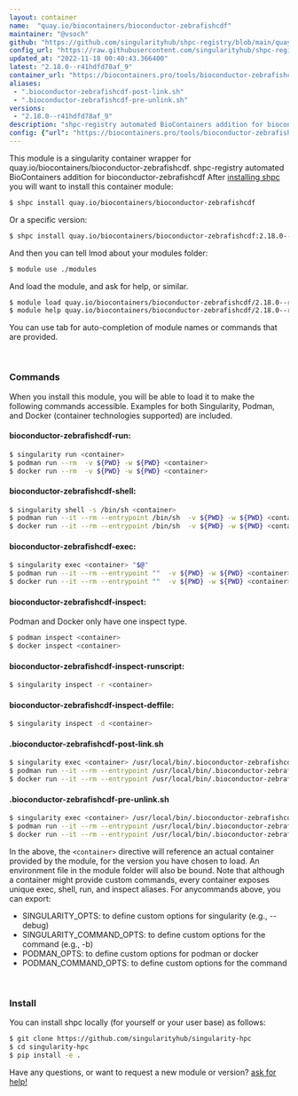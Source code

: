 ```yaml
---
layout: container
name:  "quay.io/biocontainers/bioconductor-zebrafishcdf"
maintainer: "@vsoch"
github: "https://github.com/singularityhub/shpc-registry/blob/main/quay.io/biocontainers/bioconductor-zebrafishcdf/container.yaml"
config_url: "https://raw.githubusercontent.com/singularityhub/shpc-registry/main/quay.io/biocontainers/bioconductor-zebrafishcdf/container.yaml"
updated_at: "2022-11-18 00:40:43.366400"
latest: "2.18.0--r41hdfd78af_9"
container_url: "https://biocontainers.pro/tools/bioconductor-zebrafishcdf"
aliases:
 - ".bioconductor-zebrafishcdf-post-link.sh"
 - ".bioconductor-zebrafishcdf-pre-unlink.sh"
versions:
 - "2.18.0--r41hdfd78af_9"
description: "shpc-registry automated BioContainers addition for bioconductor-zebrafishcdf"
config: {"url": "https://biocontainers.pro/tools/bioconductor-zebrafishcdf", "maintainer": "@vsoch", "description": "shpc-registry automated BioContainers addition for bioconductor-zebrafishcdf", "latest": {"2.18.0--r41hdfd78af_9": "sha256:6ea1c24d7d09ad974b4f31ace4a366db106748e1df940a2b11576fbb4bfb839f"}, "tags": {"2.18.0--r41hdfd78af_9": "sha256:6ea1c24d7d09ad974b4f31ace4a366db106748e1df940a2b11576fbb4bfb839f"}, "docker": "quay.io/biocontainers/bioconductor-zebrafishcdf", "aliases": {".bioconductor-zebrafishcdf-post-link.sh": "/usr/local/bin/.bioconductor-zebrafishcdf-post-link.sh", ".bioconductor-zebrafishcdf-pre-unlink.sh": "/usr/local/bin/.bioconductor-zebrafishcdf-pre-unlink.sh"}}
---
```


This module is a singularity container wrapper for quay.io/biocontainers/bioconductor-zebrafishcdf.
shpc-registry automated BioContainers addition for bioconductor-zebrafishcdf
After [installing shpc](#install) you will want to install this container module:


```bash
$ shpc install quay.io/biocontainers/bioconductor-zebrafishcdf
```

Or a specific version:

```bash
$ shpc install quay.io/biocontainers/bioconductor-zebrafishcdf:2.18.0--r41hdfd78af_9
```

And then you can tell lmod about your modules folder:

```bash
$ module use ./modules
```

And load the module, and ask for help, or similar.

```bash
$ module load quay.io/biocontainers/bioconductor-zebrafishcdf/2.18.0--r41hdfd78af_9
$ module help quay.io/biocontainers/bioconductor-zebrafishcdf/2.18.0--r41hdfd78af_9
```

You can use tab for auto-completion of module names or commands that are provided.

<br>

### Commands

When you install this module, you will be able to load it to make the following commands accessible.
Examples for both Singularity, Podman, and Docker (container technologies supported) are included.

#### bioconductor-zebrafishcdf-run:

```bash
$ singularity run <container>
$ podman run --rm  -v ${PWD} -w ${PWD} <container>
$ docker run --rm  -v ${PWD} -w ${PWD} <container>
```

#### bioconductor-zebrafishcdf-shell:

```bash
$ singularity shell -s /bin/sh <container>
$ podman run --it --rm --entrypoint /bin/sh  -v ${PWD} -w ${PWD} <container>
$ docker run --it --rm --entrypoint /bin/sh  -v ${PWD} -w ${PWD} <container>
```

#### bioconductor-zebrafishcdf-exec:

```bash
$ singularity exec <container> "$@"
$ podman run --it --rm --entrypoint ""  -v ${PWD} -w ${PWD} <container> "$@"
$ docker run --it --rm --entrypoint ""  -v ${PWD} -w ${PWD} <container> "$@"
```

#### bioconductor-zebrafishcdf-inspect:

Podman and Docker only have one inspect type.

```bash
$ podman inspect <container>
$ docker inspect <container>
```

#### bioconductor-zebrafishcdf-inspect-runscript:

```bash
$ singularity inspect -r <container>
```

#### bioconductor-zebrafishcdf-inspect-deffile:

```bash
$ singularity inspect -d <container>
```


#### .bioconductor-zebrafishcdf-post-link.sh

```bash
$ singularity exec <container> /usr/local/bin/.bioconductor-zebrafishcdf-post-link.sh
$ podman run --it --rm --entrypoint /usr/local/bin/.bioconductor-zebrafishcdf-post-link.sh   -v ${PWD} -w ${PWD} <container> -c " $@"
$ docker run --it --rm --entrypoint /usr/local/bin/.bioconductor-zebrafishcdf-post-link.sh   -v ${PWD} -w ${PWD} <container> -c " $@"
```


#### .bioconductor-zebrafishcdf-pre-unlink.sh

```bash
$ singularity exec <container> /usr/local/bin/.bioconductor-zebrafishcdf-pre-unlink.sh
$ podman run --it --rm --entrypoint /usr/local/bin/.bioconductor-zebrafishcdf-pre-unlink.sh   -v ${PWD} -w ${PWD} <container> -c " $@"
$ docker run --it --rm --entrypoint /usr/local/bin/.bioconductor-zebrafishcdf-pre-unlink.sh   -v ${PWD} -w ${PWD} <container> -c " $@"
```



In the above, the `<container>` directive will reference an actual container provided
by the module, for the version you have chosen to load. An environment file in the
module folder will also be bound. Note that although a container
might provide custom commands, every container exposes unique exec, shell, run, and
inspect aliases. For anycommands above, you can export:

 - SINGULARITY_OPTS: to define custom options for singularity (e.g., --debug)
 - SINGULARITY_COMMAND_OPTS: to define custom options for the command (e.g., -b)
 - PODMAN_OPTS: to define custom options for podman or docker
 - PODMAN_COMMAND_OPTS: to define custom options for the command

<br>

### Install

You can install shpc locally (for yourself or your user base) as follows:

```bash
$ git clone https://github.com/singularityhub/singularity-hpc
$ cd singularity-hpc
$ pip install -e .
```

Have any questions, or want to request a new module or version? [ask for help!](https://github.com/singularityhub/singularity-hpc/issues)